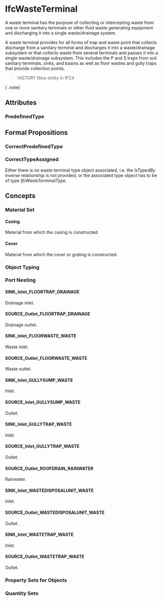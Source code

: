 # IfcWasteTerminal

A waste terminal has the purpose of collecting or intercepting waste from one or more sanitary terminals or other fluid waste generating equipment and discharging it into a single waste/drainage system.
<!-- end of short definition -->

A waste terminal provides for all forms of trap and waste point that collects discharge from a sanitary terminal and discharges it into a waste/drainage subsystem or that collects waste from several terminals and passes it into a single waste/drainage subsystem. This includes the P and S traps from soil sanitary terminals, sinks, and basins as well as floor wastes and gully traps that provide collection points.

> HISTORY New entity in IFC4

{ .note}
>

## Attributes

### PredefinedType


## Formal Propositions

### CorrectPredefinedType


### CorrectTypeAssigned
Either there is no waste terminal type object associated, i.e. the _IsTypedBy_ inverse relationship is not provided, or the associated type object has to be of type _IfcWasteTerminalType_.

## Concepts

### Material Set



#### Casing

Material from which the casing is constructed.

#### Cover

Material from which the cover or grating is constructed.

### Object Typing



### Port Nesting



#### SINK_Inlet_FLOORTRAP_DRAINAGE

Drainage inlet.

#### SOURCE_Outlet_FLOORTRAP_DRAINAGE

Drainage outlet.

#### SINK_Inlet_FLOORWASTE_WASTE

Waste inlet.

#### SOURCE_Outlet_FLOORWASTE_WASTE

Waste outlet.

#### SINK_Inlet_GULLYSUMP_WASTE

Inlet.

#### SOURCE_Inlet_GULLYSUMP_WASTE

Outlet.

#### SINK_Inlet_GULLYTRAP_WASTE

Inlet.

#### SOURCE_Inlet_GULLYTRAP_WASTE

Outlet.

#### SOURCE_Outlet_ROOFDRAIN_RAINWATER

Rainwater.

#### SINK_Inlet_WASTEDISPOSALUNIT_WASTE

Inlet.

#### SOURCE_Outlet_WASTEDISPOSALUNIT_WASTE

Outlet.

#### SINK_Inlet_WASTETRAP_WASTE

Inlet.

#### SOURCE_Outlet_WASTETRAP_WASTE

Outlet.

### Property Sets for Objects



### Quantity Sets



